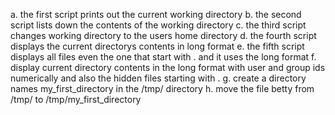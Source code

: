 a. the first script prints out the current working directory
b. the second script lists down the contents of the working directory
c. the third script changes working directory to the users home directory
d. the fourth script displays the current directorys contents in long format
e. the fifth script displays all files even the one that start with . and it uses the long format
f. display current directory contents in the long format with user and group ids numerically and also the hidden files starting with .
g. create a directory names my_first_directory in the /tmp/ directory
h. move the file betty from /tmp/ to /tmp/my_first_directory

